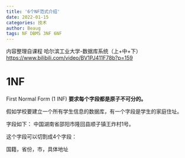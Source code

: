 ```yaml
---
title: '6个NF范式介绍'
date: 2022-01-15
categories: 技术
author: Beaug
tags: NF DBMS 3NF 6NF
---
```



内容整理自课程 哈尔滨工业大学-数据库系统（上+中+下）
https://www.bilibili.com/video/BV1PJ411F78b?p=159



# 1NF

First Normal Form (1 INF)  **要求每个字段都是原子不可分的。**

假如学校要建立一个所有学生信息的数据库，有一个字段是学生的家庭住址。

字段如下：
中国湖南省邵阳市隆回县顺子镇王炸村1号。

这个字段可以切割成4个字段：

国籍，省份，市，具体地址

















